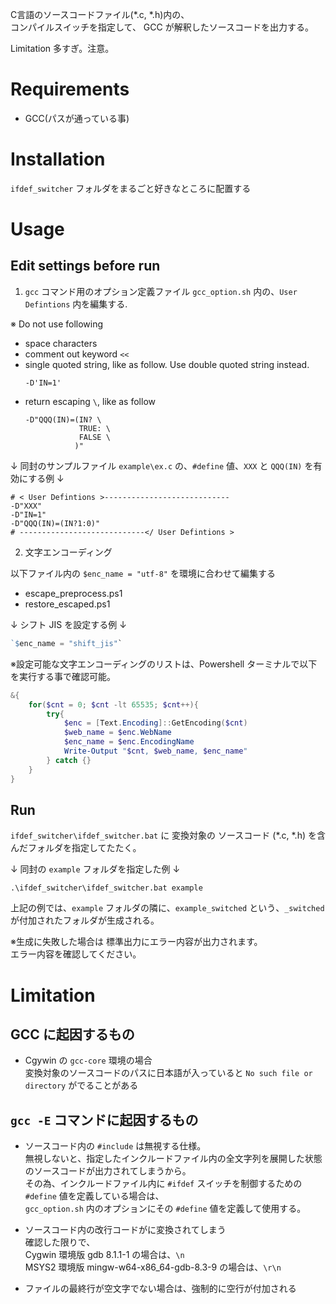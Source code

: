 C言語のソースコードファイル(*.c, *.h)内の、  
コンパイルスイッチを指定して、 GCC が解釈したソースコードを出力する。  
  
Limitation 多すぎ。注意。  

# Requirements

 - GCC(パスが通っている事)

# Installation

`ifdef_switcher` フォルダをまるごと好きなところに配置する

# Usage

## Edit settings before run
   
1. `gcc` コマンド用のオプション定義ファイル `gcc_option.sh` 内の、`User Defintions` 内を編集する.
 

※ Do not use following
- space characters
- comment out keyword `<<`
- single quoted string, like as follow. Use double quoted string instead.
  ```
  -D'IN=1'
  ```
- return escaping `\`, like as follow
  ```
  -D"QQQ(IN)=(IN? \
              TRUE: \
              FALSE \
             )"
  ```

↓ 同封のサンプルファイル `example\ex.c` の、`#define` 値、`XXX` と `QQQ(IN)` を有効にする例 ↓
```shellscript
# < User Defintions >----------------------------
-D"XXX"
-D"IN=1"
-D"QQQ(IN)=(IN?1:0)"
# ----------------------------</ User Defintions >
```

2. 文字エンコーディング

以下ファイル内の `$enc_name = "utf-8"` を環境に合わせて編集する  

 - escape_preprocess.ps1  
 - restore_escaped.ps1  

↓ シフト JIS を設定する例 ↓  

```powershell
`$enc_name = "shift_jis"`
```
※設定可能な文字エンコーディングのリストは、Powershell ターミナルで以下を実行する事で確認可能。  

```powershell
&{
    for($cnt = 0; $cnt -lt 65535; $cnt++){
        try{
            $enc = [Text.Encoding]::GetEncoding($cnt)
            $web_name = $enc.WebName
            $enc_name = $enc.EncodingName
            Write-Output "$cnt, $web_name, $enc_name"
        } catch {}
    }
}
```

## Run

`ifdef_switcher\ifdef_switcher.bat` に 変換対象の ソースコード (*.c, *.h) を含んだフォルダを指定してたたく。  

↓ 同封の `example` フォルダを指定した例 ↓
```
.\ifdef_switcher\ifdef_switcher.bat example
```
上記の例では、`example` フォルダの隣に、`example_switched` という、`_switched` が付加されたフォルダが生成される。

※生成に失敗した場合は 標準出力にエラー内容が出力されます。  
  エラー内容を確認してください。

# Limitation

## GCC に起因するもの

 - Cgywin の `gcc-core` 環境の場合  
   変換対象のソースコードのパスに日本語が入っていると `No such file or directory` がでることがある

## `gcc -E` コマンドに起因するもの

 - ソースコード内の `#include` は無視する仕様。  
   無視しないと、指定したインクルードファイル内の全文字列を展開した状態のソースコードが出力されてしまうから。  
   その為、インクルードファイル内に `#ifdef` スイッチを制御するための `#define` 値を定義している場合は、  
   `gcc_option.sh` 内のオプションにその `#define` 値を定義して使用する。  

 - ソースコード内の改行コードがに変換されてしまう  
    確認した限りで、  
    Cygwin 環境版 gdb 8.1.1-1 の場合は、`\n`  
    MSYS2 環境版 mingw-w64-x86_64-gdb-8.3-9 の場合は、`\r\n`
 - ファイルの最終行が空文字でない場合は、強制的に空行が付加される
  